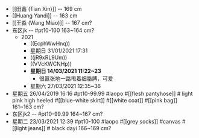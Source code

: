 - [[田鑫 (Tian Xin)]] -- 169 cm
- [[Huang Yandi]] -- 163 cm
- [[王淼 (Wang Miao)]] -- 167 cm?
- 东区jk -- #pt10-100   163~164 cm?
    - 2021
        - ((EcphWwHnq))
        - 星期日 31/01/2021 17:31
        - ((jR9xRL9Um))
        - ((VVcKWCNHp))
        - __星期日 14/03/2021 11:22~23__
            - 很嚣张地一路甩着细胳膊，可爱
        - 星期六 27/03/2021 12:35~36
- 星期五 26/04/2019 16:16 #pt10-99.99 #laopo #[[flesh pantyhose]] # light pink high heeled #[[blue-white skirt]] #[[white coat]] #[[pink bag]]   161~163 cm?
- 东区jk2 -- #pt10-99.99   164~167 cm?
- 星期二 23/03/2021 12:39 #pt10-100 #laopo #[[grey socks]] #canvas #[[light jeans]] # black dayi   166~169 cm?
